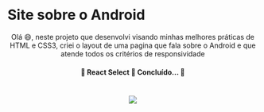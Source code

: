 ​	<h1> Site sobre o Android </h1>

<p align="center">Olá 😄, neste projeto que desenvolvi visando minhas melhores práticas de HTML e CSS3, criei o layout de uma pagina que fala sobre o Android e que atende todos os critérios de responsividade</p>

  <h4 align="center"> 
	🚧  React Select 🚀 Concluído...  🚧
</h4>

<h1 align= center>
	<img 
		src="https://media.giphy.com/media/5OAoHNvtUZzAeK4P2H/giphy.gif"
	/>
</h1>
